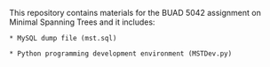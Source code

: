 This repository contains materials for the BUAD 5042 assignment on Minimal Spanning Trees and it includes:
    
    * MySQL dump file (mst.sql)
    
    * Python programming development environment (MSTDev.py)
